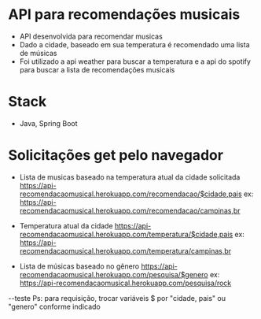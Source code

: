 # API para recomendações musicais

- API desenvolvida para recomendar musicas
- Dado a cidade, baseado em sua temperatura é recomendado uma lista de músicas
- Foi utilizado a api weather para buscar a temperatura e a api do spotify para buscar a lista de recomendações musicais

# Stack

- Java, Spring Boot

# Solicitações get pelo navegador

- Lista de musicas baseado na temperatura atual da cidade solicitada
https://api-recomendacaomusical.herokuapp.com/recomendacao/$cidade,pais
ex: https://api-recomendacaomusical.herokuapp.com/recomendacao/campinas,br

- Temperatura atual da cidade
https://api-recomendacaomusical.herokuapp.com/temperatura/$cidade,pais
ex: https://api-recomendacaomusical.herokuapp.com/temperatura/campinas,br

- Lista de músicas baseado no gênero
https://api-recomendacaomusical.herokuapp.com/pesquisa/$genero
ex: https://api-recomendacaomusical.herokuapp.com/pesquisa/rock


--teste
Ps: para requisição, trocar variáveis $ por "cidade, pais" ou "genero" conforme indicado
